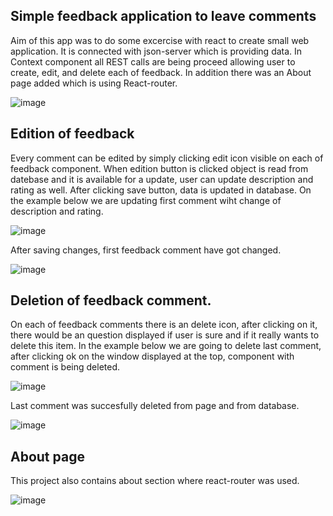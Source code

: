 ## Simple feedback application to leave comments

Aim of this app was to do some excercise with react to create small web application. It is connected with json-server which is providing data. In Context component all REST calls are being proceed allowing user to create, edit, and delete each of feedback. In addition there was an About page added which is using React-router. 

![image](https://user-images.githubusercontent.com/44081987/198843820-7f0cea1f-0a26-4436-b218-e5865f4f0a1a.png)

## Edition of feedback 
Every comment can be edited by simply clicking edit icon visible on each of feedback component. When edition button is clicked object is read from datebase and it is available for a update, user can update description and rating as well. After clicking save button, data is updated in database. On the example below we are updating first comment wiht change of description and rating.


![image](https://user-images.githubusercontent.com/44081987/198843832-54314f1e-15db-4148-af0f-dfdddd80f285.png)


After saving changes, first feedback comment have got changed. 


![image](https://user-images.githubusercontent.com/44081987/198843854-494d726b-7c4d-43f2-8891-9c53e6f84e5a.png)


## Deletion of feedback comment. 

On each of feedback comments there is an delete icon, after clicking on it, there would be an question displayed if user is sure and if it really wants to delete this item. In the example below we are going to delete last comment, after clicking ok on the window displayed at the top, component with comment is being deleted.


![image](https://user-images.githubusercontent.com/44081987/198843896-3eda3e70-c038-4ed9-9a41-86a550beb810.png)

Last comment was succesfully deleted from page and from database. 

![image](https://user-images.githubusercontent.com/44081987/198843914-cbfc7a81-3892-4542-a411-ecd2204f268c.png)

## About page

This project also contains about section where react-router was used. 


![image](https://user-images.githubusercontent.com/44081987/198843876-824262fd-8cf5-408e-9677-95f57fa38dca.png)
